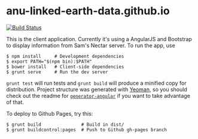 # anu-linked-earth-data.github.io

[![Build Status](https://travis-ci.org/ANU-Linked-Earth-Data/client-app.svg?branch=master)](https://travis-ci.org/ANU-Linked-Earth-Data/client-app)

This is the client application. Currently it's using a AngularJS and Bootstrap
to display information from Sam's Nectar server. To run the app, use

```
$ npm install     # Development dependencies
$ export PATH="$(npm bin):$PATH"
$ bower install   # Client-side dependencies
$ grunt serve     # Run the dev server
```

`grunt test` will run tests and `grunt build` will produce a minified copy for
distribution. Project structure was generated with [Yeoman](http://yeoman.io/),
so you should check out the readme for
[`generator-angular`](https://github.com/yeoman/generator-angular) if you want
to take advantage of that.

To deploy to Github Pages, try this:

```
$ grunt build               # Build in dist/
$ grunt buildcontrol:pages  # Push to Github gh-pages branch
```
